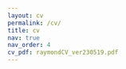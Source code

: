 ```yaml
---
layout: cv
permalink: /cv/
title: cv
nav: true
nav_order: 4
cv_pdf: raymondCV_ver230519.pdf
---
```

